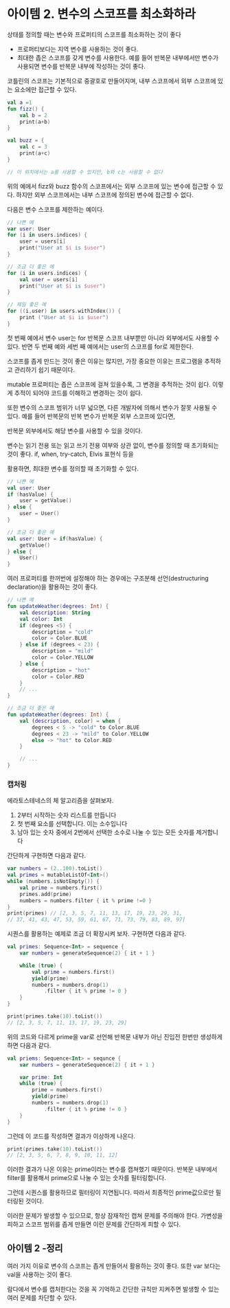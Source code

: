 # 아이템 2. 변수의 스코프를 최소화하라

상태를 정의할 때는 변수와 프로퍼티의 스코프를 최소화하는 것이 좋다
- 프로퍼티보다는 지역 변수를 사용하는 것이 좋다.
- 최대한 좁은 스코프를 갖게 변수를 사용한다. 예를 들어 반복문 내부에서만 변수가 사용되면 변수를 반복문 내부에 작성하는 것이 좋다.

코틀린의 스코프는 기본적으로 중괄호로 만들어지며, 내부 스코프에서 외부 스코프에 있는 요소에만 접근할 수 있다. 

```Kotlin
val a =1
fun fizz() {
    val b = 2
    print(a+b)
}

val buzz = {
    val c = 3
    print(a+c)
}

// 이 위치에서는 a를 사용할 수 있지만, b와 c는 사용할 수 없다
```

위의 예에서 fizz와 buzz 함수의 스코프에서는 외부 스코프에 있는 변수에 접근할 수 있다. 하지만 외부 스코프에서는 내부 스코프에 정의된 변수에 접근할 수 없다.

다음은 변수 스코프를 제한하는 예이다.

```Kotlin
// 나쁜 예
var user: User
for (i in users.indices) {
    user = users[i]
    print("User at $i is $user")
}

// 조금 더 좋은 예
for (i in users.indices) {
    val user = users[i]
    print("User at $i is $user")
}

// 제일 좋은 예
for ((i,user) in users.withIndex()) {
    print ("User at $i is $user")
}
```

첫 번째 예에서 변수 user는 for 반복문 스코프 내부뿐만 아니라 외부에서도 사용할 수 있다. 반면 두 번째 예와 세번 째 예에서는 user의 스코프를 for로 제한한다.

스코프를 좁게 만드는 것이 좋은 이유는 많지만, 가장 중요한 이유는 프로그램을 추적하고 관리하기 쉽기 때문이다. 

mutable 프로퍼티는 좁은 스코프에 걸쳐 있을수록, 그 변경을 추적하는 것이 쉽다. 이렇게 추적이 되어야 코드를 이해하고 변경하는 것이 쉽다.

또한 변수의 스코프 범위가 너무 넓으면, 다른 개발자에 의해서 변수가 잘못 사용될 수 있다. 예를 들어 반복문의 반복 변수가 반복문 외부 스코프에 있다면,

반복문 외부에서도 해당 변수를 사용할 수 있을 것이다.

변수는 읽기 전용 또는 읽고 쓰기 전용 여부와 상관 없이, 변수를 정의할 때 초기화되는 것이 좋다. if, when, try-catch, Elvis 표현식 등을

활용하면, 최대한 변수를 정의할 때 초기화할 수 있다.

```kotlin
// 나쁜 예
val user: User
if (hasValue) {
    user = getValue()
} else {
    user = User()
}

// 조금 더 좋은 예
val user: User = if(hasValue) {
    getValue()
} else {
    User()
}
```

여러 프로퍼티를 한꺼번에 설정해야 하는 경우에는 구조분해 선언(destructuring declaration)을 활용하는 것이 좋다.

```kotlin
// 나쁜 예
fun updateWeather(degrees: Int) {
    val description: String
    val color: Int
    if (degrees <5) {
        description = "cold"
        color = Color.BLUE
    } else if (degrees < 23) {
        description = "mild"
        color = Color.YELLOW
    } else {
        description = "hot"
        color = Color.RED
    }
    // ...
}

// 조금 더 좋은 예
fun updateWeather(degrees: Int) {
    val (description, color) = when {
        degrees < 5 -> "cold" to Color.BLUE
        degrees < 23 -> "mild" to Color.YELLOW
        else -> "hot" to Color.RED
    }

    // ...
}
```

### 캡처링

에라토스테네스의 체 알고리즘을 살펴보자.
1. 2부터 시작하는 숫자 리스트를 만듭니다
2. 첫 번째 요소를 선택합니다. 이는 소수입니다
3. 남아 있는 숫자 중에서 2번에서 선택한 소수로 나눌 수 있는 모든 숫자를 제거합니다

간단하게 구현하면 다음과 같다.
```kotlin
var numbers = (2..100).toList()
val primes = mutableListOf<Int>()
while (numbers.isNotEmpty()) {
    val prime = numbers.first()
    primes.add(prime)
    numbers = numbers.filter { it % prime !=0 }
}
print(primes) // [2, 3, 5, 7, 11, 13, 17, 19, 23, 29, 31,
// 37, 41, 43, 47, 53, 59, 61, 67, 71, 73, 79, 83, 89, 97]
```

시퀀스를 활용하는 예제로 조금 더 확장시켜 보자. 구현하면 다음과 같다.

```kotlin
val primes: Sequence<Int> = sequence {
    var numbers = generateSequence(2) { it + 1 }

    while (true) {
        val prime = numbers.first()
        yield(prime)
        numbers = numbers.drop(1)
            .filter { it % prime != 0 } 
    }
}

print(primes.take(10).toList())
// [2, 3, 5, 7, 11, 13, 17, 19, 23, 29]
```

위의 코드와 다르게 prime을 var로 선언해 반복문 내부가 아닌 진입전 한번만 생성하게 하면 다음과 같다.

```kotlin
val priems: Sequence<Int> = sequnce {
    var numbers = generateSequence(2) { it + 1 }

    var prime: Int
    while (true) {
        prime = numbers.first()
        yield(prime)
        numbers = numbers.drop(1)
            .filter { it % prime != 0 }
    }
}
```

그런데 이 코드를 작성하면 결과가 이상하게 나온다.

```kotlin
print(primes.take(10).toList())
// [2, 3, 5, 6, 7, 8, 9, 10, 11, 12]
```

이러한 결과가 나온 이유는 prime이라는 변수를 캡쳐했기 때문이다. 반복문 내부에서 filter를 활용해서 prime으로 나눌 수 있는 숫자를 필터링합니다.

그런데 시퀀스를 활용하므로 필터링이 지연됩니다. 따라서 최종적인 prime값으로만 필터링된 것이다.

이러한 문제가 발생할 수 있으므로, 항상 잠재적인 캡쳐 문제를 주의해야 한다. 가변성을 피하고 스코프 범위를 좁게 만들면 이런 문제를 간단하게 피할 수 있다.

## 아이템 2 -정리
여러 가지 이유로 변수의 스코프는 좁게 만들어서 활용하는 것이 좋다. 또한 var 보다는 val을 사용하는 것이 좋다. 

람다에서 변수를 캡처한다는 것을 꼭 기억하고 간단한 규칙만 지켜주면 발생할 수 있는 여러 문제를 차단할 수 있다.
